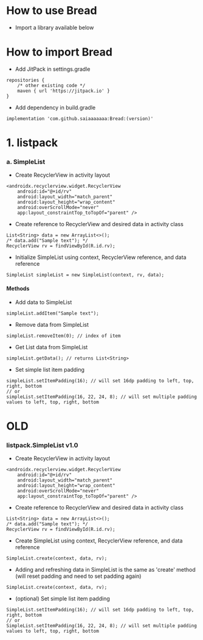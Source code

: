 # How to use Bread
- Import a library available below
# How to import Bread
- Add JitPack in settings.gradle
```
repositories {
    /* other existing code */
    maven { url 'https://jitpack.io' }
}
```
- Add dependency in build.gradle
```
implementation 'com.github.saiaaaaaaa:Bread:(version)'
```
# 1. listpack
### a. SimpleList
- Create RecyclerView in activity layout
```
<androidx.recyclerview.widget.RecyclerView
    android:id="@+id/rv"
    android:layout_width="match_parent"
    android:layout_height="wrap_content"
    android:overScrollMode="never"
    app:layout_constraintTop_toTopOf="parent" />
```
- Create reference to RecyclerView and desired data in activity class
```
List<String> data = new ArrayList<>();
/* data.add("Sample text"); */
RecyclerView rv = findViewById(R.id.rv);
```
- Initialize SimpleList using context, RecyclerView reference, and data reference
```
SimpleList simpleList = new SimpleList(context, rv, data);
```
#### Methods
- Add data to SimpleList
```
simpleList.addItem("Sample text");
```
- Remove data from SimpleList
```
simpleList.removeItem(0); // index of item
```
- Get List<String> data from SimpleList
```
simpleList.getData(); // returns List<String>
```
- Set simple list item padding
```
simpleList.setItemPadding(16); // will set 16dp padding to left, top, right, bottom
// or
simpleList.setItemPadding(16, 22, 24, 8); // will set multiple padding values to left, top, right, bottom
```

# OLD
### listpack.SimpleList v1.0
- Create RecyclerView in activity layout
```
<androidx.recyclerview.widget.RecyclerView
    android:id="@+id/rv"
    android:layout_width="match_parent"
    android:layout_height="wrap_content"
    android:overScrollMode="never"
    app:layout_constraintTop_toTopOf="parent" />
```
- Create reference to RecyclerView and desired data in activity class
```
List<String> data = new ArrayList<>();
/* data.add("Sample text"); */
RecyclerView rv = findViewById(R.id.rv);
```
- Create SimpleList using context, RecyclerView reference, and data reference
```
SimpleList.create(context, data, rv);
```
- Adding and refreshing data in SimpleList is the same as 'create' method (will reset padding and need to set padding again)
```
SimpleList.create(context, data, rv);
```
- (optional) Set simple list item padding
```
SimpleList.setItemPadding(16); // will set 16dp padding to left, top, right, bottom
// or
SimpleList.setItemPadding(16, 22, 24, 8); // will set multiple padding values to left, top, right, bottom
```
